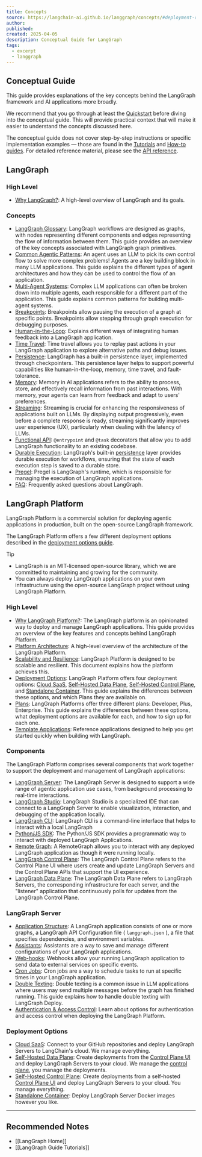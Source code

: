 ```yaml
---
title: Concepts
source: https://langchain-ai.github.io/langgraph/concepts/#deployment-options
author: 
published: 
created: 2025-04-05
description: Conceptual Guide for LangGraph
tags:
  - excerpt
  - langgraph
---
```

## Conceptual Guide

This guide provides explanations of the key concepts behind the LangGraph framework and AI applications more broadly.

We recommend that you go through at least the [Quickstart](https://langchain-ai.github.io/langgraph/tutorials/introduction/) before diving into the conceptual guide. This will provide practical context that will make it easier to understand the concepts discussed here.

The conceptual guide does not cover step-by-step instructions or specific implementation examples — those are found in the [Tutorials](https://langchain-ai.github.io/langgraph/tutorials/) and [How-to guides](https://langchain-ai.github.io/langgraph/how-tos/). For detailed reference material, please see the [API reference](https://langchain-ai.github.io/langgraph/reference/).

## LangGraph

### High Level

- [Why LangGraph?](https://langchain-ai.github.io/langgraph/concepts/high_level/): A high-level overview of LangGraph and its goals.

### Concepts

- [LangGraph Glossary](https://langchain-ai.github.io/langgraph/concepts/low_level/): LangGraph workflows are designed as graphs, with nodes representing different components and edges representing the flow of information between them. This guide provides an overview of the key concepts associated with LangGraph graph primitives.
- [Common Agentic Patterns](https://langchain-ai.github.io/langgraph/concepts/agentic_concepts/): An agent uses an LLM to pick its own control flow to solve more complex problems! Agents are a key building block in many LLM applications. This guide explains the different types of agent architectures and how they can be used to control the flow of an application.
- [Multi-Agent Systems](https://langchain-ai.github.io/langgraph/concepts/multi_agent/): Complex LLM applications can often be broken down into multiple agents, each responsible for a different part of the application. This guide explains common patterns for building multi-agent systems.
- [Breakpoints](https://langchain-ai.github.io/langgraph/concepts/breakpoints/): Breakpoints allow pausing the execution of a graph at specific points. Breakpoints allow stepping through graph execution for debugging purposes.
- [Human-in-the-Loop](https://langchain-ai.github.io/langgraph/concepts/human_in_the_loop/): Explains different ways of integrating human feedback into a LangGraph application.
- [Time Travel](https://langchain-ai.github.io/langgraph/concepts/time-travel/): Time travel allows you to replay past actions in your LangGraph application to explore alternative paths and debug issues.
- [Persistence](https://langchain-ai.github.io/langgraph/concepts/persistence/): LangGraph has a built-in persistence layer, implemented through checkpointers. This persistence layer helps to support powerful capabilities like human-in-the-loop, memory, time travel, and fault-tolerance.
- [Memory](https://langchain-ai.github.io/langgraph/concepts/memory/): Memory in AI applications refers to the ability to process, store, and effectively recall information from past interactions. With memory, your agents can learn from feedback and adapt to users' preferences.
- [Streaming](https://langchain-ai.github.io/langgraph/concepts/streaming/): Streaming is crucial for enhancing the responsiveness of applications built on LLMs. By displaying output progressively, even before a complete response is ready, streaming significantly improves user experience (UX), particularly when dealing with the latency of LLMs.
- [Functional API](https://langchain-ai.github.io/langgraph/concepts/functional_api/): `@entrypoint` and `@task` decorators that allow you to add LangGraph functionality to an existing codebase.
- [Durable Execution](https://langchain-ai.github.io/langgraph/concepts/durable_execution/): LangGraph's built-in [persistence](https://langchain-ai.github.io/langgraph/concepts/persistence/) layer provides durable execution for workflows, ensuring that the state of each execution step is saved to a durable store.
- [Pregel](https://langchain-ai.github.io/langgraph/concepts/pregel/): Pregel is LangGraph's runtime, which is responsible for managing the execution of LangGraph applications.
- [FAQ](https://langchain-ai.github.io/langgraph/concepts/faq/): Frequently asked questions about LangGraph.

## LangGraph Platform

LangGraph Platform is a commercial solution for deploying agentic applications in production, built on the open-source LangGraph framework.

The LangGraph Platform offers a few different deployment options described in the [deployment options guide](https://langchain-ai.github.io/langgraph/concepts/deployment_options/).

Tip

- LangGraph is an MIT-licensed open-source library, which we are committed to maintaining and growing for the community.
- You can always deploy LangGraph applications on your own infrastructure using the open-source LangGraph project without using LangGraph Platform.

### High Level

- [Why LangGraph Platform?](https://langchain-ai.github.io/langgraph/concepts/langgraph_platform/): The LangGraph platform is an opinionated way to deploy and manage LangGraph applications. This guide provides an overview of the key features and concepts behind LangGraph Platform.
- [Platform Architecture](https://langchain-ai.github.io/langgraph/concepts/platform_architecture/): A high-level overview of the architecture of the LangGraph Platform.
- [Scalability and Resilience](https://langchain-ai.github.io/langgraph/concepts/scalability_and_resilience/): LangGraph Platform is designed to be scalable and resilient. This document explains how the platform achieves this.
- [Deployment Options](https://langchain-ai.github.io/langgraph/concepts/deployment_options/): LangGraph Platform offers four deployment options: [Cloud SaaS](https://langchain-ai.github.io/langgraph/concepts/langgraph_cloud/), [Self-Hosted Data Plane](https://langchain-ai.github.io/langgraph/concepts/langgraph_self_hosted_data_plane/), [Self-Hosted Control Plane](https://langchain-ai.github.io/langgraph/concepts/langgraph_self_hosted_control_plane/), and [Standalone Container](https://langchain-ai.github.io/langgraph/concepts/langgraph_standalone_container/). This guide explains the differences between these options, and which Plans they are available on.
- [Plans](https://langchain-ai.github.io/langgraph/concepts/plans/): LangGraph Platforms offer three different plans: Developer, Plus, Enterprise. This guide explains the differences between these options, what deployment options are available for each, and how to sign up for each one.
- [Template Applications](https://langchain-ai.github.io/langgraph/concepts/template_applications/): Reference applications designed to help you get started quickly when building with LangGraph.

### Components

The LangGraph Platform comprises several components that work together to support the deployment and management of LangGraph applications:

- [LangGraph Server](https://langchain-ai.github.io/langgraph/concepts/langgraph_server/): The LangGraph Server is designed to support a wide range of agentic application use cases, from background processing to real-time interactions.
- [LangGraph Studio](https://langchain-ai.github.io/langgraph/concepts/langgraph_studio/): LangGraph Studio is a specialized IDE that can connect to a LangGraph Server to enable visualization, interaction, and debugging of the application locally.
- [LangGraph CLI](https://langchain-ai.github.io/langgraph/concepts/langgraph_cli/): LangGraph CLI is a command-line interface that helps to interact with a local LangGraph
- [Python/JS SDK](https://langchain-ai.github.io/langgraph/concepts/sdk/): The Python/JS SDK provides a programmatic way to interact with deployed LangGraph Applications.
- [Remote Graph](https://langchain-ai.github.io/langgraph/how-tos/use-remote-graph/): A RemoteGraph allows you to interact with any deployed LangGraph application as though it were running locally.
- [LangGraph Control Plane](https://langchain-ai.github.io/langgraph/concepts/langgraph_control_plane/): The LangGraph Control Plane refers to the Control Plane UI where users create and update LangGraph Servers and the Control Plane APIs that support the UI experience.
- [LangGraph Data Plane](https://langchain-ai.github.io/langgraph/concepts/langgraph_data_plane/): The LangGraph Data Plane refers to LangGraph Servers, the corresponding infrastructure for each server, and the "listener" application that continuously polls for updates from the LangGraph Control Plane.

### LangGraph Server

- [Application Structure](https://langchain-ai.github.io/langgraph/concepts/application_structure/): A LangGraph application consists of one or more graphs, a LangGraph API Configuration file ( `langgraph.json` ), a file that specifies dependencies, and environment variables.
- [Assistants](https://langchain-ai.github.io/langgraph/concepts/assistants/): Assistants are a way to save and manage different configurations of your LangGraph applications.
- [Web-hooks](https://langchain-ai.github.io/langgraph/concepts/langgraph_server/#webhooks): Webhooks allow your running LangGraph application to send data to external services on specific events.
- [Cron Jobs](https://langchain-ai.github.io/langgraph/concepts/langgraph_server/#cron-jobs): Cron jobs are a way to schedule tasks to run at specific times in your LangGraph application.
- [Double Texting](https://langchain-ai.github.io/langgraph/concepts/double_texting/): Double texting is a common issue in LLM applications where users may send multiple messages before the graph has finished running. This guide explains how to handle double texting with LangGraph Deploy.
- [Authentication & Access Control](https://langchain-ai.github.io/langgraph/concepts/auth/): Learn about options for authentication and access control when deploying the LangGraph Platform.

### Deployment Options

- [Cloud SaaS](https://langchain-ai.github.io/langgraph/concepts/langgraph_cloud/): Connect to your GitHub repositories and deploy LangGraph Servers to LangChain's cloud. We manage everything.
- [Self-Hosted Data Plane](https://langchain-ai.github.io/langgraph/concepts/langgraph_self_hosted_data_plane/): Create deployments from the [Control Plane UI](https://langchain-ai.github.io/langgraph/concepts/langgraph_control_plane/#control-plane-ui) and deploy LangGraph Servers to your cloud. We manage the [control plane](https://langchain-ai.github.io/langgraph/concepts/langgraph_control_plane/), you manage the deployments.
- [Self-Hosted Control Plane](https://langchain-ai.github.io/langgraph/concepts/langgraph_self_hosted_control_plane/#control-plane-ui): Create deployments from a self-hosted [Control Plane UI](https://langchain-ai.github.io/langgraph/concepts/langgraph_control_plane/) and deploy LangGraph Servers to your cloud. You manage everything.
- [Standalone Container](https://langchain-ai.github.io/langgraph/concepts/langgraph_standalone_container/): Deploy LangGraph Server Docker images however you like.



-----------
##  Recommended Notes

- [[LangGraph Home]]
- [[LangGraph Guide Tutorials]]